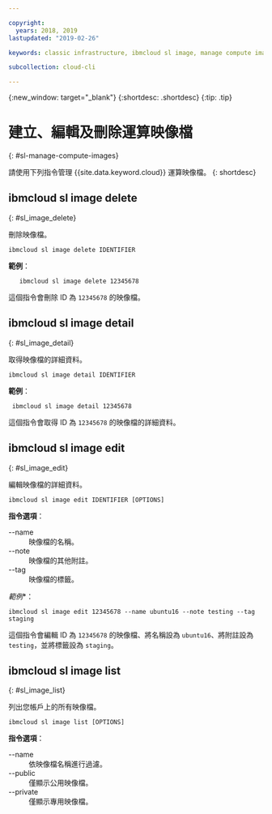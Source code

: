 ```yaml
---

copyright:
  years: 2018, 2019
lastupdated: "2019-02-26"

keywords: classic infrastructure, ibmcloud sl image, manage compute images, ibmcloud sl

subcollection: cloud-cli

---
```


{:new_window: target="_blank"}
{:shortdesc: .shortdesc}
{:tip: .tip}

# 建立、編輯及刪除運算映像檔
{: #sl-manage-compute-images}

請使用下列指令管理 {{site.data.keyword.cloud}} 運算映像檔。
{: shortdesc}

## ibmcloud sl image delete
{: #sl_image_delete}

刪除映像檔。
```
ibmcloud sl image delete IDENTIFIER
```

**範例**：
```
   ibmcloud sl image delete 12345678
```

這個指令會刪除 ID 為 `12345678` 的映像檔。


## ibmcloud sl image detail
{: #sl_image_detail}

取得映像檔的詳細資料。
```
ibmcloud sl image detail IDENTIFIER
```

**範例**：
```
 ibmcloud sl image detail 12345678
```

這個指令會取得 ID 為 `12345678` 的映像檔的詳細資料。

## ibmcloud sl image edit
{: #sl_image_edit}

編輯映像檔的詳細資料。
```
ibmcloud sl image edit IDENTIFIER [OPTIONS]
```

<strong>指令選項</strong>：
<dl>
<dt>--name</dt>
<dd>映像檔的名稱。</dd>
<dt>--note</dt>
<dd>映像檔的其他附註。</dd>
<dt>--tag</dt>
<dd>映像檔的標籤。</dd>
</dl>

*範例**：
```  
ibmcloud sl image edit 12345678 --name ubuntu16 --note testing --tag staging
```

這個指令會編輯 ID 為 `12345678` 的映像檔、將名稱設為 `ubuntu16`、將附註設為 `testing`，並將標籤設為 `staging`。


## ibmcloud sl image list
{: #sl_image_list}

列出您帳戶上的所有映像檔。
```
ibmcloud sl image list [OPTIONS]
```

<strong>指令選項</strong>：
<dl>
<dt>--name</dt>
<dd>依映像檔名稱進行過濾。</dd>
<dt>--public</dt>
<dd>僅顯示公用映像檔。</dd>
<dt>--private</dt>
<dd>僅顯示專用映像檔。</dd>
</dl>
